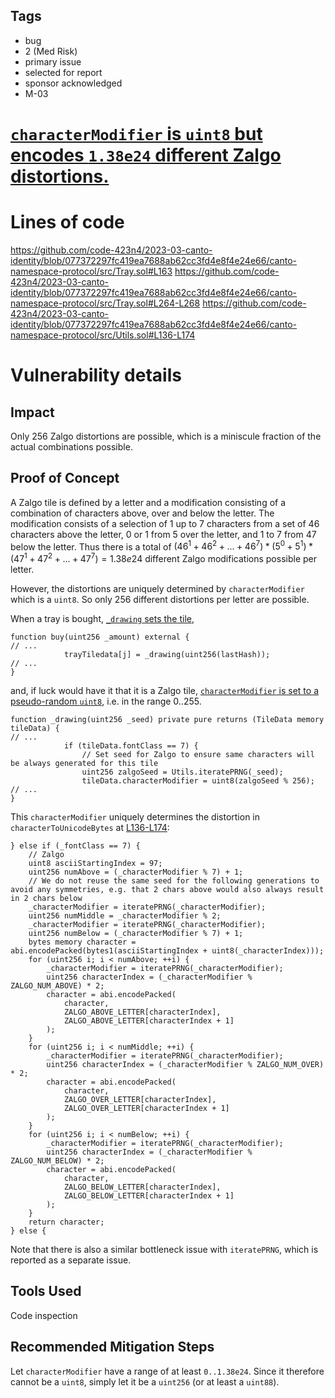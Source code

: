 ## Tags

- bug
- 2 (Med Risk)
- primary issue
- selected for report
- sponsor acknowledged
- M-03

# [`characterModifier` is `uint8` but encodes `1.38e24` different Zalgo distortions.](https://github.com/code-423n4/2023-03-canto-identity-findings/issues/277) 

# Lines of code

https://github.com/code-423n4/2023-03-canto-identity/blob/077372297fc419ea7688ab62cc3fd4e8f4e24e66/canto-namespace-protocol/src/Tray.sol#L163
https://github.com/code-423n4/2023-03-canto-identity/blob/077372297fc419ea7688ab62cc3fd4e8f4e24e66/canto-namespace-protocol/src/Tray.sol#L264-L268
https://github.com/code-423n4/2023-03-canto-identity/blob/077372297fc419ea7688ab62cc3fd4e8f4e24e66/canto-namespace-protocol/src/Utils.sol#L136-L174


# Vulnerability details

## Impact
Only 256 Zalgo distortions are possible, which is a miniscule fraction of the actual combinations possible.

## Proof of Concept
A Zalgo tile is defined by a letter and a modification consisting of a combination of characters above, over and below the letter. The modification consists of a selection of 1 up to 7 characters from a set of 46 characters above the letter, 0 or 1 from 5 over the letter, and 1 to 7 from 47 below the letter. Thus there is a total of $(46^1 + 46^2 + ... + 46^7)*(5^0 + 5^1)*(47^1 + 47^2 + ... + 47^7) = 1.38e24$ different Zalgo modifications possible per letter.

However, the distortions are uniquely determined by `characterModifier` which is a `uint8`. So only 256 different distortions per letter are possible.

When a tray is bought, [`_drawing` sets the tile](https://github.com/code-423n4/2023-03-canto-identity/blob/077372297fc419ea7688ab62cc3fd4e8f4e24e66/canto-namespace-protocol/src/Tray.sol#L163),
```solidity
function buy(uint256 _amount) external {
// ...
            trayTiledata[j] = _drawing(uint256(lastHash));
// ...
}
```
and, if luck would have it that it is a Zalgo tile, [`characterModifier` is set to a pseudo-random `uint8`](https://github.com/code-423n4/2023-03-canto-identity/blob/077372297fc419ea7688ab62cc3fd4e8f4e24e66/canto-namespace-protocol/src/Tray.sol#L264-L268), i.e. in the range 0..255.
```solidity
function _drawing(uint256 _seed) private pure returns (TileData memory tileData) {
// ...
            if (tileData.fontClass == 7) {
                // Set seed for Zalgo to ensure same characters will be always generated for this tile
                uint256 zalgoSeed = Utils.iteratePRNG(_seed);
                tileData.characterModifier = uint8(zalgoSeed % 256);
// ...
}
```
This `characterModifier` uniquely determines the distortion in `characterToUnicodeBytes` at [L136-L174](https://github.com/code-423n4/2023-03-canto-identity/blob/077372297fc419ea7688ab62cc3fd4e8f4e24e66/canto-namespace-protocol/src/Utils.sol#L136-L174):
```solidity
} else if (_fontClass == 7) {
    // Zalgo
    uint8 asciiStartingIndex = 97;
    uint256 numAbove = (_characterModifier % 7) + 1;
    // We do not reuse the same seed for the following generations to avoid any symmetries, e.g. that 2 chars above would also always result in 2 chars below
    _characterModifier = iteratePRNG(_characterModifier);
    uint256 numMiddle = _characterModifier % 2;
    _characterModifier = iteratePRNG(_characterModifier);
    uint256 numBelow = (_characterModifier % 7) + 1;
    bytes memory character = abi.encodePacked(bytes1(asciiStartingIndex + uint8(_characterIndex)));
    for (uint256 i; i < numAbove; ++i) {
        _characterModifier = iteratePRNG(_characterModifier);
        uint256 characterIndex = (_characterModifier % ZALGO_NUM_ABOVE) * 2;
        character = abi.encodePacked(
            character,
            ZALGO_ABOVE_LETTER[characterIndex],
            ZALGO_ABOVE_LETTER[characterIndex + 1]
        );
    }
    for (uint256 i; i < numMiddle; ++i) {
        _characterModifier = iteratePRNG(_characterModifier);
        uint256 characterIndex = (_characterModifier % ZALGO_NUM_OVER) * 2;
        character = abi.encodePacked(
            character,
            ZALGO_OVER_LETTER[characterIndex],
            ZALGO_OVER_LETTER[characterIndex + 1]
        );
    }
    for (uint256 i; i < numBelow; ++i) {
        _characterModifier = iteratePRNG(_characterModifier);
        uint256 characterIndex = (_characterModifier % ZALGO_NUM_BELOW) * 2;
        character = abi.encodePacked(
            character,
            ZALGO_BELOW_LETTER[characterIndex],
            ZALGO_BELOW_LETTER[characterIndex + 1]
        );
    }
    return character;
} else {
```

Note that there is also a similar bottleneck issue with `iteratePRNG`, which is reported as a separate issue.

## Tools Used
Code inspection

## Recommended Mitigation Steps
Let `characterModifier` have a range of at least `0..1.38e24`. Since it therefore cannot be a `uint8`, simply let it be a `uint256` (or at least a `uint88`).
